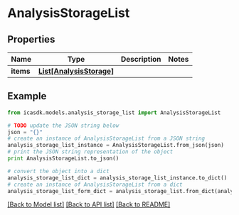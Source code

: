 # AnalysisStorageList


## Properties
Name | Type | Description | Notes
------------ | ------------- | ------------- | -------------
**items** | [**List[AnalysisStorage]**](AnalysisStorage.md) |  | 

## Example

```python
from icasdk.models.analysis_storage_list import AnalysisStorageList

# TODO update the JSON string below
json = "{}"
# create an instance of AnalysisStorageList from a JSON string
analysis_storage_list_instance = AnalysisStorageList.from_json(json)
# print the JSON string representation of the object
print AnalysisStorageList.to_json()

# convert the object into a dict
analysis_storage_list_dict = analysis_storage_list_instance.to_dict()
# create an instance of AnalysisStorageList from a dict
analysis_storage_list_form_dict = analysis_storage_list.from_dict(analysis_storage_list_dict)
```
[[Back to Model list]](../README.md#documentation-for-models) [[Back to API list]](../README.md#documentation-for-api-endpoints) [[Back to README]](../README.md)


